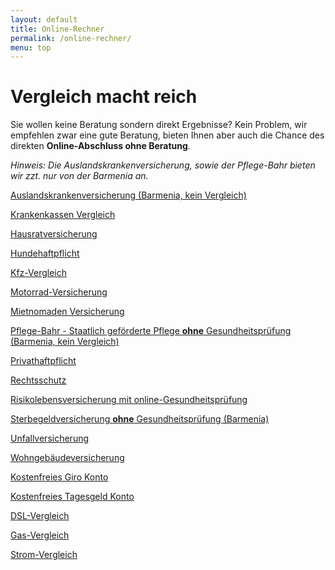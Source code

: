 ```yaml
---
layout: default
title: Online-Rechner
permalink: /online-rechner/
menu: top
---
```

# Vergleich macht reich

Sie wollen keine Beratung sondern direkt Ergebnisse? Kein Problem, wir empfehlen zwar eine gute Beratung, bieten Ihnen aber auch die Chance des direkten <span style="font-weight: bolder;">Online-Abschluss ohne Beratung</span>.

_Hinweis: Die Auslandskrankenversicherung, sowie der Pflege-Bahr bieten wir zzt. nur von der Barmenia an._

[Auslandskrankenversicherung (Barmenia, kein Vergleich)](https://ssl.barmenia.de/de/service/online-abschluesse/jahres-reiseschutzbrief/rs.xhtml?ADM=00731624)

[Krankenkassen Vergleich](http://www.kassensucheservice.de/index.php?m=2000361&iframe=false)

[Hausratversicherung](http://vergleich.pecumax.net/pecupool/HR?PP_Partner=MAK19273)

[Hundehaftpflicht](http://vergleich.pecumax.net/pecupool/HHV?PP_Partner=MAK19273)

[Kfz-Vergleich](http://vergleich.pecumax.net/pecupool/KFZ?PP_Partner=MAK19273)

[Motorrad-Versicherung](https://www.procheck24.de/einsurance/csp/doHomepageEntry.do?cspident=6B2879F853F9AFAD69F275729A4D24C4&p=12)

[Mietnomaden Versicherung](https://www.inobroker.de/fwd/partner/promotions/mietnomadenversicherung.jsp?mID=194769&partnerID=public)

[Pflege-Bahr - Staatlich geförderte Pflege **ohne** Gesundheitsprüfung (Barmenia, kein Vergleich)](https://ssl.barmenia.de/de/service/online-abschluesse/pflegevorsorge/foerderpflege.xhtml?ADM=00731624)

[Privathaftpflicht](http://vergleich.pecumax.net/pecupool/PHV?PP_Partner=MAK19273)

[Rechtsschutz](http://vergleich.pecumax.net/pecupool/RS?PP_Partner=MAK19273)

[Risikolebensversicherung mit online-Gesundheitsprüfung](https://www.procheck24.de/einsurance/rlv/doEntry.do?pid=rlv&b2bid=48&cpid=procheck24&cspident=6B2879F853F9AFAD69F275729A4D24C4)

[Sterbegeldversicherung **ohne** Gesundheitsprüfung (Barmenia)](https://ssl.barmenia.de/de/service/online-abschluesse/sterbegeld_1/sterbegeldversicherung_2.xhtml?ADM=00731624)

[Unfallversicherung](http://vergleich.pecumax.net/pecupool/UN?PP_Partner=MAK19273)

[Wohngebäudeversicherung](http://vergleich.pecumax.net/pecupool/WHG?PP_Partner=MAK19273)

[Kostenfreies Giro Konto](https://www.procheck24.de/einsurance/giro2/doCrossEntry.do?cspident=6B2879F853F9AFAD69F275729A4D24C4)

[Kostenfreies Tagesgeld Konto](https://finanzen.check24.de/rechner/tagesgeld/result.html?b2bid=54&cpid=procheck24&code=94fd863aa773603ed5bd9cd819742c045d8abe00c7403be157523309af137136)

[DSL-Vergleich](https://www.procheck24.de/einsurance/csp/doHomepageEntry.do?cspident=6B2879F853F9AFAD69F275729A4D24C4&p=9)

[Gas-Vergleich](https://www.procheck24.de/einsurance/csp/doHomepageEntry.do?cspident=6B2879F853F9AFAD69F275729A4D24C4&p=8)

[Strom-Vergleich](https://www.procheck24.de/einsurance/csp/doHomepageEntry.do?cspident=6B2879F853F9AFAD69F275729A4D24C4&p=7)
